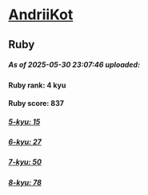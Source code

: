 # [AndriiKot](https://www.codewars.com/users/AndriiKot) 
## Ruby

##### As of 2025-05-30 23:07:46 uploaded:

#### Ruby rank: 4 kyu

#### Ruby score: 837

##### [5-kyu: 15](https://github.com/AndriiKot/Ruby__CodeWars/tree/main/kyu-5)

##### [6-kyu: 27](https://github.com/AndriiKot/Ruby__CodeWars/tree/main/kyu-6)

##### [7-kyu: 50](https://github.com/AndriiKot/Ruby__CodeWars/tree/main/kyu-7)

##### [8-kyu: 78](https://github.com/AndriiKot/Ruby__CodeWars/tree/main/kyu-8)

